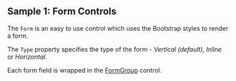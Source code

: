 ## Sample 1: Form Controls

The `Form` is an easy to use control which uses the Bootstrap styles to render a form.

The `Type` property specifies the type of the form - _Vertical (default)_, _Inline_ or _Horizontal_.

Each form field is wrapped in the [FormGroup](~/controls/bootstrap/FormGroup) control.
